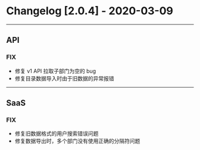 <!-- generated by script, do not modify it manually -->
# Changelog [2.0.4] - 2020-03-09 

---
## API

### FIX

- 修复 v1 API 拉取子部门为空的 bug
- 修复目录数据导入时由于旧数据的异常报错

---
## SaaS

### FIX

- 修复旧数据格式的用户搜索错误问题
- 修复数据导出时，多个部门没有使用正确的分隔符问题

